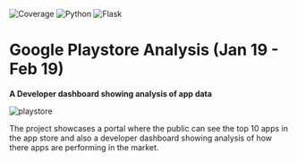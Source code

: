 ![Coverage](https://img.shields.io/badge/Coverage-100%25-success.svg)
![Python](https://img.shields.io/badge/python-3.6-blue.svg)
![Flask](https://img.shields.io/badge/Flask-1.0.1-orange.svg)
# Google Playstore Analysis (Jan 19 - Feb 19)
**A Developer dashboard showing analysis of app data**

![playstore](https://staticr1.blastingcdn.com/media/photogallery/2017/7/12/660x290/b_1200x528/how-to-manually-download-and-install-google-play-store-neurogadget-neurogadgetnet_1441881.jpg)

The project showcases a portal where the public can see the top 10 apps in the app store and also a developer dashboard showing analysis of how  there apps are performing in the market.
